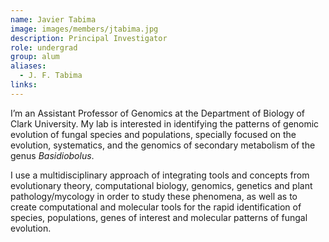 ```yaml
---
name: Javier Tabima
image: images/members/jtabima.jpg
description: Principal Investigator
role: undergrad
group: alum
aliases:
  - J. F. Tabima
links:
---
```


I’m an Assistant Professor of Genomics at the Department of Biology of Clark University. My lab is interested in identifying the patterns of genomic evolution of fungal species and populations, specially focused on the evolution, systematics, and the genomics of secondary metabolism of the genus *Basidiobolus*.

I use a multidisciplinary approach of integrating tools and concepts from evolutionary theory, computational biology, genomics, genetics and plant pathology/mycology in order to study these phenomena, as well as to create computational and molecular tools for the rapid identification of species, populations, genes of interest and molecular patterns of fungal evolution.
